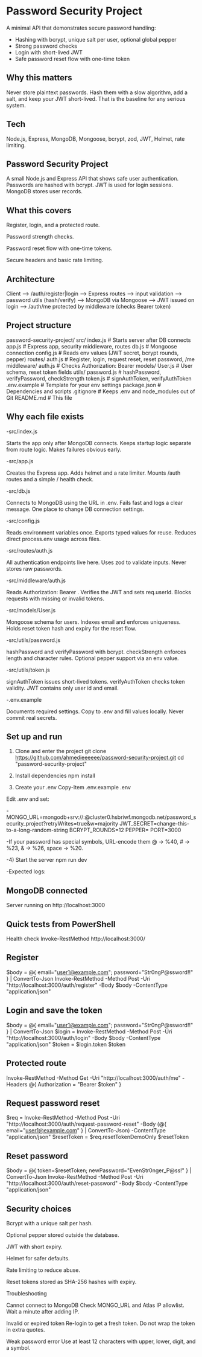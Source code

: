 # Password Security Project

A minimal API that demonstrates secure password handling:
- Hashing with bcrypt, unique salt per user, optional global pepper
- Strong password checks
- Login with short-lived JWT
- Safe password reset flow with one-time token

## Why this matters
Never store plaintext passwords. Hash them with a slow algorithm, add a salt, and keep your JWT short-lived. That is the baseline for any serious system.

## Tech
Node.js, Express, MongoDB, Mongoose, bcrypt, zod, JWT, Helmet, rate limiting.

## Password Security Project

A small Node.js and Express API that shows safe user authentication.
Passwords are hashed with bcrypt.
JWT is used for login sessions. MongoDB stores user records.

## What this covers

Register, login, and a protected route.

Password strength checks.

Password reset flow with one-time tokens.

Secure headers and basic rate limiting.

## Architecture
Client --> /auth/register|login --> Express routes
         --> input validation --> password utils (hash/verify)
         --> MongoDB via Mongoose
         --> JWT issued on login
         --> /auth/me protected by middleware (checks Bearer token)

## Project structure
password-security-project/
  src/
    index.js        # Starts server after DB connects
    app.js          # Express app, security middleware, routes
    db.js           # Mongoose connection
    config.js       # Reads env values (JWT secret, bcrypt rounds, pepper)
    routes/
      auth.js       # Register, login, request reset, reset password, /me
    middleware/
      auth.js       # Checks Authorization: Bearer <JWT>
    models/
      User.js       # User schema, reset token fields
    utils/
      password.js   # hashPassword, verifyPassword, checkStrength
      token.js      # signAuthToken, verifyAuthToken
  .env.example      # Template for your env settings
  package.json      # Dependencies and scripts
  .gitignore        # Keeps .env and node_modules out of Git
  README.md         # This file

## Why each file exists
-src/index.js

Starts the app only after MongoDB connects.
Keeps startup logic separate from route logic.
Makes failures obvious early.

-src/app.js

Creates the Express app.
Adds helmet and a rate limiter.
Mounts /auth routes and a simple / health check.

-src/db.js

Connects to MongoDB using the URL in .env.
Fails fast and logs a clear message.
One place to change DB connection settings.

-src/config.js

Reads environment variables once.
Exports typed values for reuse.
Reduces direct process.env usage across files.

-src/routes/auth.js

All authentication endpoints live here.
Uses zod to validate inputs.
Never stores raw passwords.

-src/middleware/auth.js

Reads Authorization: Bearer <token>.
Verifies the JWT and sets req.userId.
Blocks requests with missing or invalid tokens.

-src/models/User.js

Mongoose schema for users.
Indexes email and enforces uniqueness.
Holds reset token hash and expiry for the reset flow.

-src/utils/password.js

hashPassword and verifyPassword with bcrypt.
checkStrength enforces length and character rules.
Optional pepper support via an env value.

-src/utils/token.js

signAuthToken issues short-lived tokens.
verifyAuthToken checks token validity.
JWT contains only user id and email.

-.env.example

Documents required settings.
Copy to .env and fill values locally.
Never commit real secrets.

## Set up and run
1) Clone and enter the project
git clone https://github.com/ahmedieeeeee/password-security-project.git
cd "password-security-project"

2) Install dependencies
npm install

3) Create your .env
Copy-Item .env.example .env


Edit .env and set:

-MONGO_URL=mongodb+srv://<username>:<password>@cluster0.hsbriwf.mongodb.net/password_security_project?retryWrites=true&w=majority
JWT_SECRET=change-this-to-a-long-random-string
BCRYPT_ROUNDS=12
PEPPER=
PORT=3000


-If your password has special symbols, URL-encode them
@ → %40, # → %23, & → %26, space → %20.

-4) Start the server
npm run dev


-Expected logs:

## MongoDB connected
Server running on http://localhost:3000

## Quick tests from PowerShell
Health check
Invoke-RestMethod http://localhost:3000/

## Register
$body = @{ email="user1@example.com"; password="Str0ngP@ssword!!" } | ConvertTo-Json
Invoke-RestMethod -Method Post -Uri "http://localhost:3000/auth/register" -Body $body -ContentType "application/json"

## Login and save the token
$body = @{ email="user1@example.com"; password="Str0ngP@ssword!!" } | ConvertTo-Json
$login = Invoke-RestMethod -Method Post -Uri "http://localhost:3000/auth/login" -Body $body -ContentType "application/json"
$token = $login.token
$token

## Protected route
Invoke-RestMethod -Method Get -Uri "http://localhost:3000/auth/me" -Headers @{ Authorization = "Bearer $token" }

## Request password reset
$req = Invoke-RestMethod -Method Post -Uri "http://localhost:3000/auth/request-password-reset" -Body (@{ email="user1@example.com" } | ConvertTo-Json) -ContentType "application/json"
$resetToken = $req.resetTokenDemoOnly
$resetToken

## Reset password
$body = @{ token=$resetToken; newPassword="EvenStr0nger_P@ss!" } | ConvertTo-Json
Invoke-RestMethod -Method Post -Uri "http://localhost:3000/auth/reset-password" -Body $body -ContentType "application/json"

## Security choices

Bcrypt with a unique salt per hash.

Optional pepper stored outside the database.

JWT with short expiry.

Helmet for safer defaults.

Rate limiting to reduce abuse.

Reset tokens stored as SHA-256 hashes with expiry.

Troubleshooting

Cannot connect to MongoDB
Check MONGO_URL and Atlas IP allowlist. Wait a minute after adding IP.

Invalid or expired token
Re-login to get a fresh token. Do not wrap the token in extra quotes.

Weak password error
Use at least 12 characters with upper, lower, digit, and a symbol.
